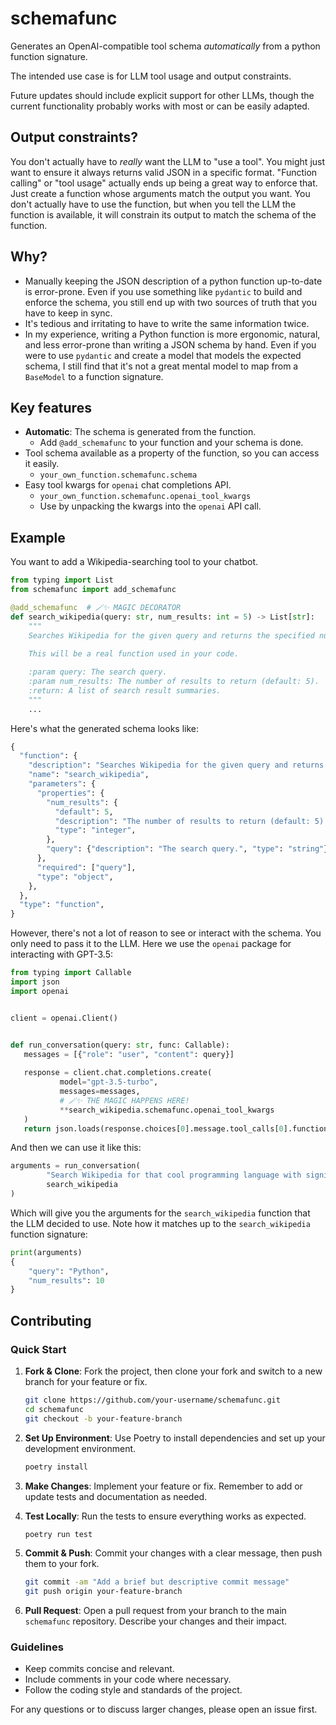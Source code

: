 # schemafunc

Generates an OpenAI-compatible tool schema *automatically* from a python function 
signature.

The intended use case is for LLM tool usage and output constraints.

Future updates should include explicit support for other LLMs, though the current 
functionality probably works with most or can be easily adapted.

## Output constraints?

You don't actually have to *really* want the LLM to "use a tool". You might just want 
to ensure it always returns valid JSON in a specific format.  "Function calling" or 
"tool usage" actually ends up being a great way to enforce that.  Just create a 
function whose arguments match the output you want. You don't actually have to use the 
function, but when you tell the LLM the function is available, it will constrain its 
output to match the schema of the function.


## Why?

* Manually keeping the JSON description of a python function up-to-date is 
  error-prone. Even if you use something like `pydantic` to build and enforce the 
  schema, you still end up with two sources of truth that you have to keep in sync.
* It's tedious and irritating to have to write the same information twice.
* In my experience, writing a Python function is more ergonomic, natural, and less 
  error-prone than writing a JSON schema by hand. Even if you were to use `pydantic` 
  and create a model that models the expected schema, I still find that it's not a 
  great mental model to map from a `BaseModel` to a function signature.

## Key features

* **Automatic**: The schema is generated from the function.
  * Add `@add_schemafunc` to your function and your schema is done.
* Tool schema available as a property of the function, so you can access it easily.
  * `your_own_function.schemafunc.schema` 
* Easy tool kwargs for `openai` chat completions API.
  * `your_own_function.schemafunc.openai_tool_kwargs`
  * Use by unpacking the kwargs into the `openai` API call.

## Example
You want to add a Wikipedia-searching tool to your chatbot. 

```python
from typing import List
from schemafunc import add_schemafunc

@add_schemafunc  # 🪄✨ MAGIC DECORATOR
def search_wikipedia(query: str, num_results: int = 5) -> List[str]:
    """
    Searches Wikipedia for the given query and returns the specified number of results.
    
    This will be a real function used in your code.

    :param query: The search query.
    :param num_results: The number of results to return (default: 5).
    :return: A list of search result summaries.
    """
    ...
```


Here's what the generated schema looks like:


```python
{
  "function": {
    "description": "Searches Wikipedia for the given query and returns the specified number of results.",
    "name": "search_wikipedia",
    "parameters": {
      "properties": {
        "num_results": {
          "default": 5,
          "description": "The number of results to return (default: 5).",
          "type": "integer",
        },
        "query": {"description": "The search query.", "type": "string"},
      },
      "required": ["query"],
      "type": "object",
    },
  },
  "type": "function",
}
```

However, there's not a lot of reason to see or interact with the schema. You only need 
to pass it to the LLM.  Here we use the `openai` package for interacting with GPT-3.5:

```python
from typing import Callable
import json
import openai


client = openai.Client()


def run_conversation(query: str, func: Callable):
   messages = [{"role": "user", "content": query}]
   
   response = client.chat.completions.create(
           model="gpt-3.5-turbo",
           messages=messages,
           # 🪄✨ THE MAGIC HAPPENS HERE!  
           **search_wikipedia.schemafunc.openai_tool_kwargs
   )
   return json.loads(response.choices[0].message.tool_calls[0].function.arguments)
```

And then we can use it like this:

```python
arguments = run_conversation(
        "Search Wikipedia for that cool programming language with significant whitespace.",
        search_wikipedia
)
```

Which will give you the arguments for the `search_wikipedia` function that the LLM 
decided to use.  Note how it matches up to the `search_wikipedia` function signature:


```python
print(arguments)
{
    "query": "Python",
    "num_results": 10
}
```

## Contributing

### Quick Start

1. **Fork & Clone**: Fork the project, then clone your fork and switch to a new branch for your feature or fix.

   ```bash
   git clone https://github.com/your-username/schemafunc.git
   cd schemafunc
   git checkout -b your-feature-branch
   ```

2. **Set Up Environment**: Use Poetry to install dependencies and set up your development environment.
   ```bash
   poetry install
   ```

3. **Make Changes**: Implement your feature or fix. Remember to add or update tests and documentation as needed.

4. **Test Locally**: Run the tests to ensure everything works as expected.
   ```bash
   poetry run test
   ```

5. **Commit & Push**: Commit your changes with a clear message, then push them to your fork.
   ```bash
   git commit -am "Add a brief but descriptive commit message"
   git push origin your-feature-branch
   ```

6. **Pull Request**: Open a pull request from your branch to the main `schemafunc` repository. Describe your changes and their impact.

### Guidelines

- Keep commits concise and relevant.
- Include comments in your code where necessary.
- Follow the coding style and standards of the project.

For any questions or to discuss larger changes, please open an issue first.
